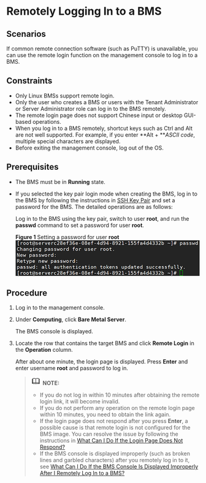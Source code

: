 # Remotely Logging In to a BMS<a name="EN-US_TOPIC_0075481007"></a>

## Scenarios<a name="section192043306319"></a>

If common remote connection software \(such as PuTTY\) is unavailable, you can use the remote login function on the management console to log in to a BMS.

## Constraints<a name="section4546057154615"></a>

-   Only Linux BMSs support remote login.
-   Only the user who creates a BMS or users with the Tenant Administrator or Server Administrator role can log in to the BMS remotely.
-   The remote login page does not support Chinese input or desktop GUI-based operations.
-   When you log in to a BMS remotely, shortcut keys such as Ctrl and Alt are not well supported. For example, if you enter  **Alt + **_ASCII code_, multiple special characters are displayed.
-   Before exiting the management console, log out of the OS.

## Prerequisites<a name="section201143143517"></a>

-   The BMS must be in  **Running**  state.
-   If you selected the key pair login mode when creating the BMS, log in to the BMS by following the instructions in  [SSH Key Pair](logging-in-to-a-bms-using-an-ssh-key-pair.md)  and set a password for the BMS. The detailed operations are as follows:

    Log in to the BMS using the key pair, switch to user  **root**, and run the  **passwd**  command to set a password for user  **root**.

    **Figure  1**  Setting a password for user  **root**<a name="fig12841654173518"></a>  
    ![](figures/setting-a-password-for-user-root.png "setting-a-password-for-user-root")


## Procedure<a name="section157410149552"></a>

1.  Log in to the management console.
2.  Under  **Computing**, click  **Bare Metal Server**.

    The BMS console is displayed.

3.  Locate the row that contains the target BMS and click  **Remote Login**  in the  **Operation**  column.

    After about one minute, the login page is displayed. Press  **Enter**  and enter username  **root**  and password to log in.

    >![](public_sys-resources/icon-note.gif) **NOTE:**   
    >-   If you do not log in within 10 minutes after obtaining the remote login link, it will become invalid.  
    >-   If you do not perform any operation on the remote login page within 10 minutes, you need to obtain the link again.  
    >-   If the login page does not respond after you press  **Enter**, a possible cause is that remote login is not configured for the BMS image. You can resolve the issue by following the instructions in  [What Can I Do If the Login Page Does Not Respond?](what-can-i-do-if-the-login-page-does-not-respond.md)  
    >-   If the BMS console is displayed improperly \(such as broken lines and garbled characters\) after you remotely log in to it, see  [What Can I Do If the BMS Console Is Displayed Improperly After I Remotely Log In to a BMS?](what-can-i-do-if-the-bms-console-is-displayed-improperly-after-i-remotely-log-in-to-a-bms.md)  


